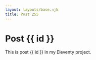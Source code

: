 ```yaml
---
layout: layouts/base.njk
title: Post 255
---
```


# Post {{ id }}

This is post {{ id }} in my Eleventy project.
